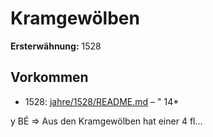 # Kramgewölben

**Ersterwähnung:** 1528

## Vorkommen
- 1528: [jahre/1528/README.md](../jahre/1528/README.md) – " 14*


y BÉ =>
Aus den Kramgewölben hat einer 4 fl...
